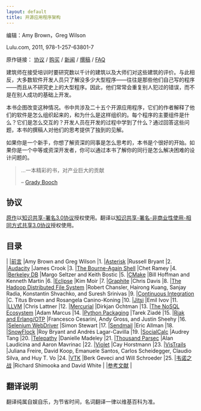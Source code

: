 ```yaml
---
layout: default
title: 开源应用程序架构
---
```


编辑：Amy Brown，Greg Wilson

Lulu.com, 2011, 978-1-257-63801-7

原作链接：
[协议](http://www.aosabook.org/en/#license)	/
[购买](http://www.aosabook.org/en/#purchase)	/
[新闻](http://www.aosabook.org/en/#news)		/
[撰稿](http://www.aosabook.org/en/#contribute)	/
[FAQ](http://www.aosabook.org/en/faq.html)



建筑师在接受培训时要研究数以千计的建筑以及大师们对这些建筑的评价。与此相反，大多数软件开发人员只了解没多少大型程序——往往是那些他们自己写的程序——而且从不研究史上的大型程序。因此，他们常常会重复别人犯过的错误，而不是在别人成功的基础上开发。

本书企图改变这种情况。书中共涉及二十五个开源应用程序，它们的作者解释了他们的软件是怎么组织起来的，和为什么是这样组织的。每个程序的主要组件是什么？它们是怎么交互的？开发人员在开发的过程中学到了什么？通过回答这些问题，本书的撰稿人对他们的思考提供了独到的见解。

如果你是一个新手，你想了解资深的同事是怎么思考的，本书是个很好的开始。如果你是一个中等或资深开发者，你可以通过本书了解你的同行是怎么解决困难的设计问题的。

> ...一本精彩的书，对产业巨大的贡献
>
> – [Grady Booch](http://en.wikipedia.org/wiki/Grady_Booch)



## 协议


[原作](http://www.aosabook.org/en/index.html)以[知识共享-署名3.0协议](http://creativecommons.org/licenses/by/3.0/legalcode)授权使用。翻译以[知识共享-署名-非商业性使用-相同方式共享3.0协议](http://creativecommons.org/licenses/by-nc-sa/3.0/legalcode)授权使用。



## 目录


|	|[前言](intro.html)					|Amy Brown and Greg Wilson
|1. 	|[Asterisk](asterisk.html)				|Russell Bryant
|2. 	|[Audacity](audacity.html)				|James Crook
|3. 	|[The Bourne-Again Shell](bash.html)			|Chet Ramey
|4. 	|[Berkeley DB](bdb.html)				|Margo Seltzer and Keith Bostic
|5. 	|[CMake](cmake.html)					|Bill Hoffman and Kenneth Martin
|6. 	|[Eclipse](eclipse.html)				|Kim Moir
|7. 	|[Graphite](graphite.html)				|Chris Davis
|8. 	|[The Hadoop Distributed File System](hdfs.html)	|Robert Chansler, Hairong Kuang, Sanjay Radia, Konstantin Shvachko, and Suresh Srinivas
|9. 	|[Continuous Integration](integration.html)		|C. Titus Brown and Rosangela Canino-Koning
|10. 	|[Jitsi](jitsi.html)					|Emil Ivov
|11. 	|[LLVM](llvm.html)					|Chris Lattner
|12. 	|[Mercurial](mercurial.html)				|Dirkjan Ochtman
|13. 	|[The NoSQL Ecosystem](nosql.html)			|Adam Marcus
|14. 	|[Python Packaging](packaging.html)			|Tarek Ziadé
|15. 	|[Riak and Erlang/OTP](riak.html)			|Francesco Cesarini, Andy Gross, and Justin Sheehy
|16. 	|[Selenium WebDriver](selenium.html)			|Simon Stewart
|17. 	|[Sendmail](sendmail.html)				|Eric Allman
|18. 	|[SnowFlock](snowflock.html)				|Roy Bryant and Andrés Lagar-Cavilla
|19. 	|[SocialCalc](socialcalc.html)				|Audrey Tang
|20. 	|[Telepathy](telepathy.html) 				|Danielle Madeley
|21. 	|[Thousand Parsec](thousandparsec.html)			|Alan Laudicina and Aaron Mavrinac
|22. 	|[Violet](violet.html)					|Cay Horstmann
|23. 	|[VisTrails](vistrails.html)				|Juliana Freire, David Koop, Emanuele Santos, Carlos Scheidegger, Claudio Silva, and Huy T. Vo
|24. 	|[VTK](vtk.html)					|Berk Geveci and Will Schroeder
|25. 	|[韦诺之战](wesnoth.html)					|Richard Shimooka and David White
|	|[参考文献](bibliography.html)				|



## 翻译说明

翻译纯属自娱自乐，为节省时间，名词翻译一律以维基百科为准。



